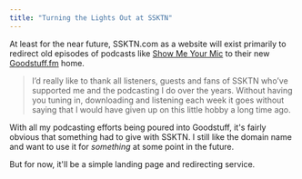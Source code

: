 ```yaml
---
title: "Turning the Lights Out at SSKTN"
---
```

<p>At least for the near future, SSKTN.com as a website will exist primarily to redirect old episodes of podcasts like <a href="http://goodstuff.fm/smym">Show Me Your Mic</a> to their new <a href="http://goodstuff.fm">Goodstuff.fm</a> home.</p>
<blockquote><p>
  I’d really like to thank all listeners, guests and fans of SSKTN who’ve supported me and the podcasting I do over the years. Without having you tuning in, downloading and listening each week it goes without saying that I would have given up on this little hobby a long time ago.
</p></blockquote>
<p>With all my podcasting efforts being poured into Goodstuff, it's fairly obvious that something had to give with SSKTN. I still like the domain name and want to use it for <em>something</em> at some point in the future.</p>
<p>But for now, it'll be a simple landing page and redirecting service.</p>
